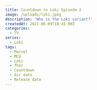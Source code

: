 ```yaml
---
title: Countdown to Loki Episode 2
image: /uploads/loki.jpeg
description: 'Who is the Loki variant?'
createdAt: 2021-06-09T18:45:00Z
categories:
  - TV
series:
  - Loki
tags:
  - Marvel
  - MCU
  - Loki
  - Thor
  - Countdown
  - Air date
  - Release date
---
```


<div class='text-center py-12 text-6xl font-mono'>
<timepiece-countdown date='2021-06-16T07:00:00Z' :leading-zeroes='{ hours: true, minutes: true, seconds: true }' days-separator='&nbsp;days ' hours-separator=':' minutes-separator=':' seconds-separator='' expired-text='Go watch it now!'></timepiece-countdown>
</span>